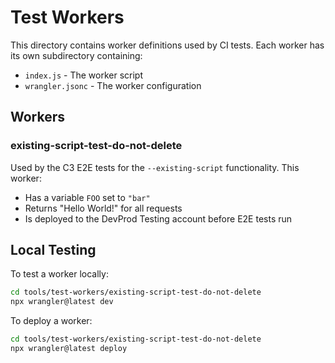 # Test Workers

This directory contains worker definitions used by CI tests. Each worker has its own subdirectory containing:

- `index.js` - The worker script
- `wrangler.jsonc` - The worker configuration

## Workers

### existing-script-test-do-not-delete

Used by the C3 E2E tests for the `--existing-script` functionality. This worker:

- Has a variable `FOO` set to `"bar"`
- Returns "Hello World!" for all requests
- Is deployed to the DevProd Testing account before E2E tests run

## Local Testing

To test a worker locally:

```bash
cd tools/test-workers/existing-script-test-do-not-delete
npx wrangler@latest dev
```

To deploy a worker:

```bash
cd tools/test-workers/existing-script-test-do-not-delete
npx wrangler@latest deploy
```
